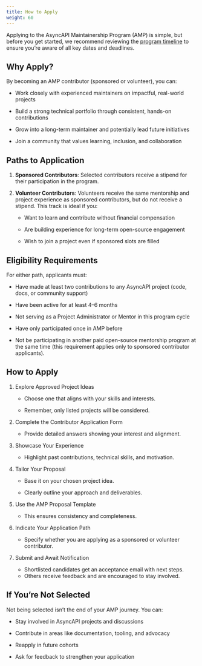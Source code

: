 ```yaml
---
title: How to Apply
weight: 60
---
```


Applying to the AsyncAPI Maintainership Program (AMP) is simple, but before you get started, we recommend reviewing the [program timeline](../timeline-and-schedule) to ensure you’re aware of all key dates and deadlines.

## Why Apply?

By becoming an AMP contributor (sponsored or volunteer), you can:

- Work closely with experienced maintainers on impactful, real-world projects

- Build a strong technical portfolio through consistent, hands-on contributions

- Grow into a long-term maintainer and potentially lead future initiatives

- Join a community that values learning, inclusion, and collaboration

## Paths to Application

1. **Sponsored Contributors**: Selected contributors receive a stipend for their participation in the program.

2. **Volunteer Contributors**: 
Volunteers receive the same mentorship and project experience as sponsored contributors, but do not receive a stipend. This track is ideal if you:

    - Want to learn and contribute without financial compensation

    - Are building experience for long-term open-source engagement

    - Wish to join a project even if sponsored slots are filled

## Eligibility Requirements

For either path, applicants must:

- Have made at least two contributions to any AsyncAPI project (code, docs, or community support)

- Have been active for at least 4–6 months

- Not serving as a Project Administrator or Mentor in this program cycle

- Have only participated once in AMP before

- Not be participating in another paid open-source mentorship program at the same time (this requirement applies only to sponsored contributor applicants).

## How to Apply

1. Explore Approved Project Ideas

    - Choose one that aligns with your skills and interests.

    - Remember, only listed projects will be considered.

2. Complete the Contributor Application Form
    
    - Provide detailed answers showing your interest and alignment.

3. Showcase Your Experience

    - Highlight past contributions, technical skills, and motivation.

4. Tailor Your Proposal

    - Base it on your chosen project idea.

    - Clearly outline your approach and deliverables.

5. Use the AMP Proposal Template

    - This ensures consistency and completeness.

6. Indicate Your Application Path

    - Specify whether you are applying as a sponsored or volunteer contributor.

7. Submit and Await Notification

    - Shortlisted candidates get an acceptance email with next steps.
    - Others receive feedback and are encouraged to stay involved.


## If You’re Not Selected

Not being selected isn’t the end of your AMP journey. You can:

- Stay involved in AsyncAPI projects and discussions

- Contribute in areas like documentation, tooling, and advocacy

- Reapply in future cohorts

- Ask for feedback to strengthen your application